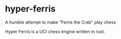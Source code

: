 # hyper-ferris
A humble attempt to make "Ferris the Crab" play chess

Hyper Ferris is a UCI chess engine written in rust. 
